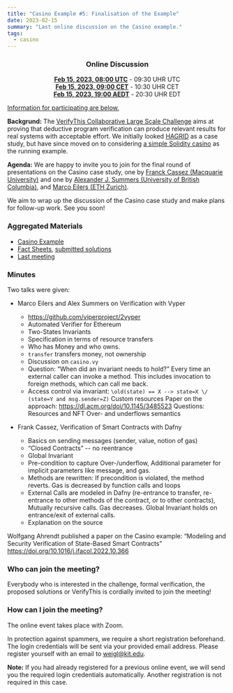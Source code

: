 ```yaml
--- 
title: "Casino Example #5: Finalisation of the Example"
date: 2023-02-15
summary: "Last online discussion on the Casino example."
tags:
  - casino
---
```


<center>

### Online Discussion

**[Feb 15, 2023, 08:00 UTC](https://www.timeanddate.com/worldclock/fixedtime.html?msg=VerifyThis&iso=20230215T09&p1=37&ah=2)** - 09:30 UHR UTC<br>
**[Feb 15, 2023, 09:00 CET](https://www.timeanddate.com/worldclock/fixedtime.html?msg=VerifyThis&iso=20230215T09&p1=37&ah=2)** - 10:30 UHR CET<br>
**[Feb 15, 2023, 19:00 AEDT](https://www.timeanddate.com/worldclock/fixedtime.html?msg=VerifyThis&iso=20230215T09&p1=37&ah=2)** - 20:30 UHR EDT

</center>

[Information for participating are below.](#participating)

**Backgrund:** The [VerifyThis Collaborative Large Scale Challenge](/)
aims at proving that deductive program verification can produce
relevant results for real systems with acceptable effort. We initially
looked [HAGRID](https://gitlab.com/hagrid-keyserver/hagrid) as a case
study, but have since moved on to considering [a simple Solidity
casino](/02casino) as the running example.

**Agenda:** We are happy to invite you to join for the final round of
presentations on the Casino case study, one by [Franck Cassez
(Macquarie University)](https://franck44.github.io/) and one by
[Alexander J. Summers (University of British
Columbia)](https://www.cs.ubc.ca/~alexsumm/), and [Marco Eilers (ETH
Zurich)](https://www.pm.inf.ethz.ch/people/personal/meilers-pers.html).

We aim to wrap up the discussion of the Casino case study and make
plans for follow-up work. See you soon!

### Aggregated Materials

-   [Casino Example](/02casino/)
-   [Fact Sheets](/02casino/factsheets), [submitted solutions](/02casino/)
-   [Last meeting](/online-event-dec/)


### Minutes

Two talks were given: 

* Marco Eilers and Alex Summers on Verification with Vyper
  * https://github.com/viperproject/2vyper
  * Automated Verifier for Ethereum 
  * Two-States Invariants
  *  Specification in terms of resource transfers
  *  Who has Money and who owns. 
  *  `transfer` transfers money, not ownership
  * Discussion on `casino.vy`
  * Question: “When did an invariant needs to hold?” Every time an external caller can invoke a method. This includes invocation to foreign methods, which can call me back. 
  * Access control via invariant: `\old(state) == X --> state=X \/ (state=Y and msg.sender=Z)`
Custom resources
Paper on the approach: https://dl.acm.org/doi/10.1145/3485523
Questions:
Resources and NFT
Over- and underflows semantics

* Frank Cassez, Verification of Smart Contracts with Dafny
  * Basics on sending messages (sender, value, notion of gas)
  * “Closed Contracts” -- no reentrance 
  * Global Invariant 
  * Pre-condition to capture Over-/underflow, Additional parameter for implicit parameters like message, and gas. 
  * Methods are rewritten: If precondition is violated, the method reverts. Gas is decreased by function calls and loops
  * External Calls are modeled in Dafny (re-entrance to transfer, re-entrance to other methods of the contract, or to other contracts), Mutually recursive calls. Gas decreases. Global Invariant holds on entrance/exit of external calls.
  * Explanation on the source


Wolfgang Ahrendt published a paper on the Casino example: “Modeling
and Security Verification of State-Based Smart Contracts”
https://doi.org/10.1016/j.ifacol.2022.10.366 


### Who can join the meeting?

Everybody who is interested in the challenge, formal verification, the
proposed solutions or VerifyThis is cordially invited to join the
meeting!

### How can I join the meeting?

The online event takes place with Zoom.

In protection against spammers, we require a short registration
beforehand. The login credentials will be sent via your provided email
address. Please register yourself with an email to
[weigl\@kit.edu](mailto:weigl@kit.edu?subject=VTLTC%20registration).

**Note:** If you had already registered for a previous online event,
we will send you the required login credentials automatically. Another
registration is not required in this case.
